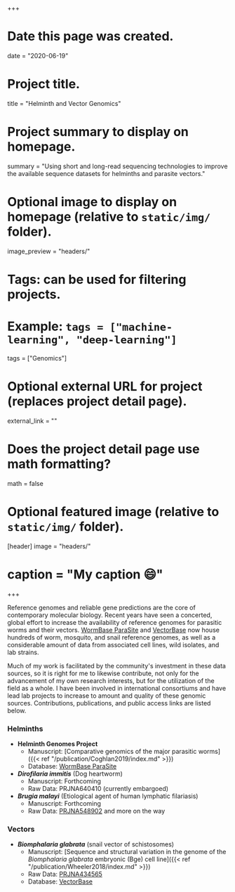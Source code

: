 +++
# Date this page was created.
date = "2020-06-19"

# Project title.
title = "Helminth and Vector Genomics"

# Project summary to display on homepage.
summary = "Using short and long-read sequencing technologies to improve the available sequence datasets for helminths and parasite vectors."

# Optional image to display on homepage (relative to `static/img/` folder).
image_preview = "headers/"

# Tags: can be used for filtering projects.
# Example: `tags = ["machine-learning", "deep-learning"]`
tags = ["Genomics"]

# Optional external URL for project (replaces project detail page).
external_link = ""

# Does the project detail page use math formatting?
math = false

# Optional featured image (relative to `static/img/` folder).
[header]
image = "headers/"
# caption = "My caption :smile:"

+++

Reference genomes and reliable gene predictions are the core of contemporary molecular biology. Recent years have seen a concerted, global effort to increase the availability of reference genomes for parasitic worms and their vectors. [WormBase ParaSite](https://parasite.wormbase.org/index.html) and [VectorBase](https://beta.vectorbase.org/vectorbase.beta/app/) now house hundreds of worm, mosquito, and snail reference genomes, as well as a considerable amount of data from associated cell lines, wild isolates, and lab strains.

Much of my work is facilitated by the community's investment in these data sources, so it is right for me to likewise contribute, not only for the advancement of my own research interests, but for the utilization of the field as a whole. I have been involved in international consortiums and have lead lab projects to increase to amount and quality of these genomic sources. Contributions, publications, and public access links are listed below.

### Helminths

- **Helminth Genomes Project**
  - Manuscript: [Comparative genomics of the major parasitic worms]({{< ref "/publication/Coghlan2019/index.md" >}})
  - Database: [WormBase ParaSite](https://parasite.wormbase.org/index.html)
- ***Dirofilaria immitis*** (Dog heartworm)
  - Manuscript: Forthcoming
  - Raw Data: PRJNA640410 (currently embargoed)
- ***Brugia malayi*** (Etiological agent of human lymphatic filariasis)
  - Manuscript: Forthcoming
  - Raw Data: [PRJNA548902](https://www.ncbi.nlm.nih.gov/bioproject/548902) and more on the way

### Vectors

- ***Biomphalaria glabrata*** (snail vector of schistosomes)
  - Manuscript: [Sequence and structural variation in the genome of the *Biomphalaria glabrata* embryonic (Bge) cell line]({{< ref "/publication/Wheeler2018/index.md" >}})
  - Raw Data: [PRJNA434565](https://www.ncbi.nlm.nih.gov/bioproject/?term=PRJNA434565)
  - Database: [VectorBase](https://www.vectorbase.org/popbio/project/?id=VBP0000226)
